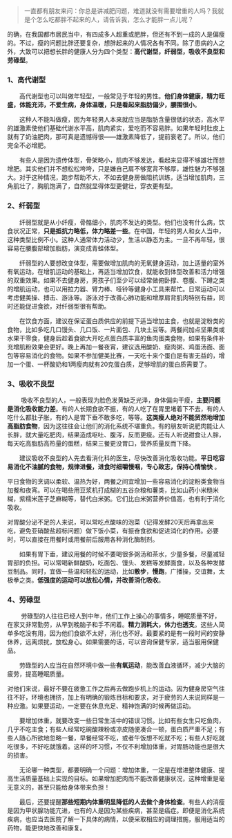 
> 一直都有朋友来问：你总是讲减肥问题，难道就没有需要增重的人吗？我就是个怎么吃都胖不起来的人，请告诉我，怎么才能胖一点儿呢？

的确，在我国都市居民当中，有四成多人超重或肥胖，但还有不到一成的人是偏瘦的。不过，瘦的问题比胖还要复杂，想胖起来的人情况各有不同。除了患病的人之外，大致可以把想长胖的健康人分为四个类型：**高代谢型，纤弱型，吸收不良型和劳碌型**。

### 1、高代谢型

　　高代谢型也可以叫做年轻型，一般常见于年轻的男性。**他们身体健康，精力旺盛，体能充沛，不爱生病，身体温暖，只是看起来脂肪偏少，腰围很小**。

　　这种人不能叫做瘦，因为年轻男人本来就应当是脂肪含量很低的状态，高水平的雄激素使他们基础代谢水平高，肌肉紧实，爱吃而不容易胖。如果年轻时肚皮上就有了奶油肥肉，那可真是遗憾得很——雄激素降低了，提前衰老了。所以，他们完全不必增肥。

　　有些人是因为遗传体型，骨架略小，肌肉不够发达，看起来显得不够雄壮而想增肥。其实他们并不想松松垮垮，只是嫌自己肩不够宽背不够厚，雄性魅力不够强大。对于这种情况，跑步帮助不大，不如去健身房做阻抗训练，适当增加肌肉，三角肌壮了，胸肌饱满了，自然就显得体型更健壮，穿衣更有型。
　　

### 2、纤弱型

　　纤弱型就是从小纤瘦，骨骼细小，肌肉不发达的类型。他们也没有什么病，饮食状况正常，**只是抵抗力略低，体力略差一些**。在中国，年轻的男人和女人当中，这种类型比例不小。这种人通常体力活动少，生活以静态为主。一旦不再年轻，很容易在腰腹部增加脂肪，演变成青蛙体型。

　　纤弱型的人要想改变体型，需要做增加肌肉的无氧健身运动，加上适量的室外有氧运动。在增肌运动的基础上，再适当增加饮食，就能收到体型改善和活力增强的双重效果。如果不去健身房，男孩子们至少可以经常做俯卧撑、卷腹、下蹲之类的增肌运动，也可以用拉力器、臂力棒、哑铃等健身小工具来帮忙。日常运动可以考虑健美操、搏击、游泳等。游泳对于改善心肺功能和增厚肩背肌肉特别有益，同时还能促进食欲，对纤弱型很有帮助。

　　在饮食方面，建议在保证蛋白质供应的前提下适当增加主食，也就是淀粉类的食物，比如多吃几口馒头、几口饭、一片面包、几块土豆等。两餐间加点坚果类或水果干零食，健身后趁着食欲大开吃点蛋白质丰富的鱼肉蛋类食物，如果有条件补充增肌粉效果会更好。晚上再加一餐夜宵，建议选用酸奶、瘦肉粥、鸡蛋汤面、面包等容易消化的食物。如果不参加健美比赛，一天吃十来个蛋白是有害无益的，增加一个蛋、一杯酸奶和1两瘦肉就有20克蛋白质，足够增肌的蛋白质需要了。

### 3、吸收不良型
　　
吸收不良型的人，一般表现为脸色发黄缺乏光泽，身体偏向干瘦，**主要问题是消化吸收能力差**。有的人长期食欲不振，有的人吃了在胃里堵着下不去，有的人吃什么都肚子胀，有的人是胃下垂不敢多吃，等等。**这类瘦人绝对不能贸然地增加高脂肪食物**，因为这往往会让他们的消化系统不堪重负。有的朋友听说肥肉能让人长胖，就大量吃肥肉，结果造成呕吐、腹泻，反而更瘦。还有人听说甜食让人胖，每天吃高脂肪高热量的蛋糕，结果三餐更没胃口，营养质量反而下降。

　　建议吸收不良型的人先去看消化科的医生，尽快改善消化吸收功能。**平日吃容易消化不油腻的食物，规律进餐，进食时细嚼慢咽，专心致志，保持心情愉快** 。

平日食物的烹调以柔软、温热为好，两餐之间宜增加一些容易消化的淀粉类食物当加餐和夜宵。可以在喝些用豆浆机打成糊的五谷杂粮和薯类，比如山药小米糙米糊，紫糯米莲子芝麻糊等，替代白米粥。它们比白米粥营养价值高，也有利于消化吸收。

对胃酸分泌不足的人来说，可以常吃点酸味的泡菜（记得发酵20天后再拿出来吃，避免亚硝酸盐超标问题）做下饭小菜，有振奋食欲和促进消化的作用。必要时，可以直接在用餐时或用餐前后服用各种消化酶制剂。

　　如果有胃下垂，建议用餐的时候不要喝很多粥汤和茶水，少量多餐，尽量减轻胃部的负担。可以常喝新鲜酸奶，吃面包、馒头、发糕等发酵面食，以及各种发酵豆制品。同时，宜做一些温和轻松的运动，比如**散步**，**慢跑**，广播操，交谊舞，太极拳之类。**低强度的运动可以放松心情，并改善消化吸收**。
　　

### 4、劳碌型
　　
劳碌型的人往往已经人到中年，他们工作上操心的事情多，睡眠质量不好，在家又非常勤劳，从早到晚脑子和手不闲着。**精力消耗大，体力也透支**。这些人简单多吃没有用，因为他们食欲不太好，消化也不好。最要紧的是有一段时间的安静休养，远离烦扰，放松身心。如果需要的话，可以咨询保健专家，适当服用保健品。

　　劳碌型的人应当在自然环境中做一些**有氧运动**，能改善血液循环，减少大脑的疲劳，提高睡眠质量。

对他们来说，最好不要在疲惫工作之后再去做跑步机上的运动。因为健身房空气往往不好，环境也拥挤，加上有明确的锻炼目标和要求，对于疲劳的人来说同样是一种应激。如果要运动，一定要在休息充足、精神饱满的时候再做运动。

　　要增加体重，就要改变一些日常生活中的错误习惯。比如有些女生只吃鱼肉，几乎不吃主食；有些人经常吃碗酸辣粉或凉皮随便凑合一顿，蛋白质严重不足；有些人随心所欲地忽略一餐，早餐经常不吃，或者午饭想不吃就不吃；有些人好吃就吃很多，不好吃就饿着。这样的坏习惯，不仅不利增加体重，对胃肠功能也是很大的损害。

　　无论哪一种类型，都要明确一个问题：增加体重，一定是在增进整体健康、提高生活质量基础上实现的目标。如果增加肥肉而不能改善健康状况，这种增重是毫无意义的，甚至只能给身体带来负担！

　　最后，还要提醒**那些短期内体重明显降低的人去做个身体检查**。有些人的消瘦是因为甲状腺功能亢进，也有的人是因为某些疾病，甚至是癌症。即便是消化系统疾病，也应当去医院了解一下具体的病情，以便采取相应的调理措施，服用适当的药物，能更快地改善和康复。



